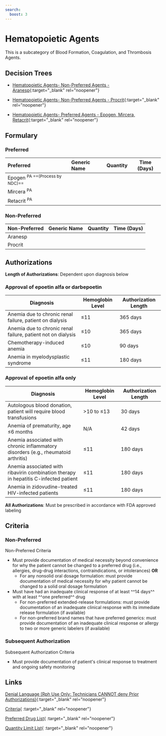 ```yaml
---
search:
  boost: 3
---
```


# Hematopoietic Agents

This is a subcategory of Blood Formation, Coagulation, and Thrombosis Agents.

## Decision Trees

- [Hematopoietic Agents- Non-Preferred Agents - Aranesp](https://forms.office.com/Pages/ResponsePage.aspx?id=nPhjxpvvj0G9PUHkbAzgaN9UYz8EqmlIs3_TYn4TbXBUOEI3MlUwUjJHQ1IyTURBTkVZREFRRDZVQSQlQCN0PWcu){:target="_blank" rel="noopener"}

- [Hematopoietic Agents- Non-Preferred Agents - Procrit](https://forms.office.com/Pages/ResponsePage.aspx?id=nPhjxpvvj0G9PUHkbAzgaN9UYz8EqmlIs3_TYn4TbXBUNlJSMVUwTVFaWFpUNjBCVlAzTlJYTzNNRCQlQCN0PWcu){:target="_blank" rel="noopener"}

- [Hematopoietic Agents- Preferred Agents - Epogen, Mircera, Retacrit](https://forms.office.com/Pages/ResponsePage.aspx?id=nPhjxpvvj0G9PUHkbAzgaN9UYz8EqmlIs3_TYn4TbXBUMDQwWE44MTUyTlk5VEo2VEJQS1NPN1JBRyQlQCN0PWcu){:target="_blank" rel="noopener"}

## Formulary

### Preferred

| Preferred                                  | Generic Name | Quantity | Time (Days) |
|:-------------------------------------------|:-------------|:--------:|:-----------:|
| Epogen <sup>PA  ==(Process by NDC)==</sup> |              |          |             |
| Mircera <sup>PA</sup>                      |              |          |             |
| Retacrit <sup>PA</sup>                     |              |          |             |

### Non-Preferred

| Non-Preferred | Generic Name | Quantity | Time (Days) |
|:--------------|:-------------|:--------:|:-----------:|
| Aranesp       |              |          |             |
| Procrit       |              |          |             |

## Authorizations

**Length of Authorizations**: Dependent upon diagnosis below

### Approval of epoetin alfa or darbepoetin

| Diagnosis                                                    | Hemoglobin Level | Authorization Length |
|--------------------------------------------------------------|------------------|----------------------|
| Anemia due to chronic renal failure, patient on dialysis     | ≤11              | 365 days             |
| Anemia due to chronic renal failure, patient not on dialysis | ≤10              | 365 days             |
| Chemotherapy-induced anemia                                  | ≤10              | 90 days              |
| Anemia in myelodysplastic syndrome                           | ≤11              | 180 days             |

### Approval of epoetin alfa only

| Diagnosis                                                                            | Hemoglobin Level | Authorization Length |
|--------------------------------------------------------------------------------------|------------------|----------------------|
| Autologous blood donation, patient will require blood transfusions                   | \>10 to ≤13      | 30 days              |
| Anemia of prematurity, age ≤6 months                                                 | N/A              | 42 days              |
| Anemia associated with chronic inflammatory disorders (e.g., rheumatoid arthritis)   | ≤11              | 180 days             |
| Anemia associated with ribavirin combination therapy in hepatitis C-infected patient | ≤11              | 180 days             |
| Anemia in zidovudine-treated HIV-infected patients                                   | ≤11              | 180 days             |

**All Authorizations**: Must be prescribed in accordance with FDA approved labeling

## Criteria

### Non-Preferred

Non-Preferred Criteria

- Must provide documentation of medical necessity beyond convenience for why the patient cannot be changed to a preferred drug (i.e., allergies, drug-drug interactions, contraindications, or intolerances) **OR**
  - For any nonsolid oral dosage formulation: must provide documentation of medical necessity for why patient cannot be changed to a solid oral dosage
formulation
- Must have had an inadequate clinical response of at least ^^14 days^^ with at least ^^one preferred^^ drug
  - For non-preferred extended-release formulations: must provide documentation of an inadequate clinical response with its immediate release formulation (if available)
  - For non-preferred brand names that have preferred generics: must provide documentation of an inadequate clinical response or allergy to two or more generic labelers (if available)

### Subsequent Authorization 

Subsequent Authorization Criteria

- Must provide documentation of patient's clinical response to treatment and ongoing safety monitoring

## Links

[Denial Language (Rph Use Only: Technicians CANNOT deny Prior Authorizations)](https://mygainwell-my.sharepoint.com.mcas.ms/:w:/r/personal/rachel_carpenter_gainwelltechnologies_com/_layouts/15/Doc.aspx?sourcedoc=%7B73347C85-1D40-4514-80E9-9628185B51B4%7D&file=Denial%20Language%20Updated%2001012024.docx&action=embedview&mobiledirect=true&wdStartOn=7){:target="_blank" rel="noopener"}

[Criteria](https://spbm.medicaid.ohio.gov/SPDocumentLibrary/DocumentLibrary/UPDL/UPDL%20criteria%20effective%2001.01.2024.pdf#page=14){ :target="_blank" rel="noopener"}

[Preferred Drug List](https://spbm.medicaid.ohio.gov/SPDocumentLibrary/DocumentLibrary/UPDL/UPDL%20effective%2001.01.2024.pdf#page=9){ :target="_blank" rel="noopener"}

[Quantity Limit List](https://spbm.medicaid.ohio.gov/SPDocumentLibrary/DocumentLibrary/UPDL/Quantity%20Limits.pdf){ :target="_blank" rel="noopener"}
